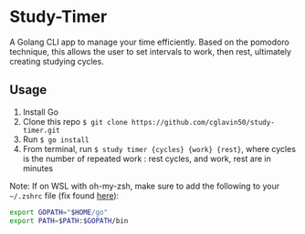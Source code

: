 # Study-Timer

A Golang CLI app to manage your time efficiently. Based on the pomodoro technique, this allows the user to set intervals to work, then rest, ultimately creating studying cycles.

## Usage

1. Install Go
2. Clone this repo `$ git clone https://github.com/cglavin50/study-timer.git`
3. Run `$ go install`
4. From terminal, run `$ study timer {cycles} {work} {rest}`, where cycles is the number of repeated work : rest cycles, and work, rest are in minutes

Note: If on WSL with oh-my-zsh, make sure to add the following to your `~/.zshrc` file (fix found [here](https://stackoverflow.com/questions/36083542/error-command-not-found-after-installing-go-eval)):

```bash
export GOPATH="$HOME/go"
export PATH=$PATH:$GOPATH/bin
```
